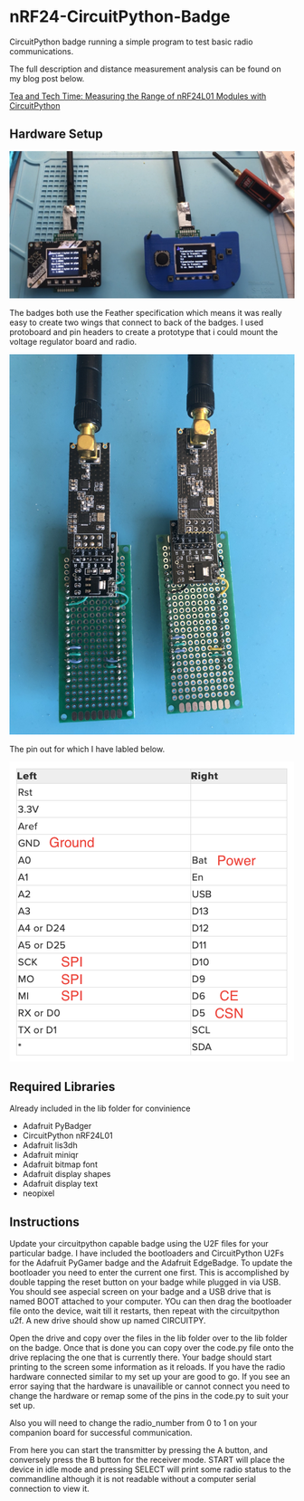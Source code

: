 # nRF24-CircuitPython-Badge
CircuitPython badge running a simple program to test basic radio communications.

The full description and distance measurement analysis can be found on my blog post below.

[Tea and Tech Time: Measuring the Range of nRF24L01 Modules with CircuitPython](https://teaandtechtime.com/measuring-the-range-of-nrf24l01-modules-with-circuitpython/)

## Hardware Setup

![](images/IMG_2782.jpg)

The badges both use the Feather specification which means it was really easy to create two wings that connect to back of the badges. I used protoboard and pin headers to create a prototype that i could mount the voltage regulator board and radio.

![](images/IMG_2202.JPG)

The pin out for which I have labled below.

![](images/pinout.png)

## Required Libraries

Already included in the lib folder for convinience

* Adafruit PyBadger
* CircuitPython nRF24L01
* Adafruit lis3dh
* Adafruit miniqr
* Adafruit bitmap font
* Adafruit display shapes
* Adafruit display text
* neopixel

## Instructions

Update your circuitpython capable badge using the U2F files for your particular badge. I have included the bootloaders and CircuitPython U2Fs for the Adafruit PyGamer badge and the Adafruit EdgeBadge. To update the bootloader you need to enter the current one first. This is accomplished by double tapping the reset button on your badge while plugged in via USB. You should see aspecial screen on your badge and a USB drive that is named BOOT attached to your computer. YOu can then drag the bootloader file onto the device, wait till it restarts, then repeat with the circuitpython u2f. A new drive should show up named CIRCUITPY.

Open the drive and copy over the files in the lib folder over to the lib folder on the badge. Once that is done you can copy over the code.py file onto the drive replacing the one that is currently there. Your badge should start printing to the screen some information as it reloads. If you have the radio hardware connected similar to my set up your are good to go. If you see an error saying that the hardware is unavailible or cannot connect you need to change the hardware or remap some of the pins in the code.py to suit your set up.

Also you will need to change the radio_number from 0 to 1 on your companion board for successful communication.

From here you can start the transmitter by pressing the A button, and conversely press the B button for the receiver mode. START will place the device in idle mode and pressing SELECT will print some radio status to the commandline although it is not readable without a computer serial connection to view it.